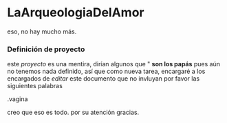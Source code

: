 # LaArqueologiaDelAmor
eso, no hay mucho más.


### Definición de proyecto

este _proyecto_ es una mentira, dirían algunos que " **son los papás**
pues aún no tenemos nada definido, así que como nueva tarea, encargaré a 
los encargados de _editar_ este documento que no invluyan por favor las 
siguientes palabras

  .vagina

creo que eso es todo. por su atención gracias.
